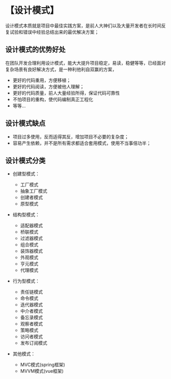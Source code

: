 # 【设计模式】
设计模式本质就是项目中最佳实践方案，是前人大神们以及大量开发者在长时间反复试验和错误中经验总结出来的最优解决方案；

## 设计模式的优势好处
在团队开发合理利用设计模式，能大大提升项目稳定，易读，稳健等等，已经面对复杂场景有良好解决方式，是一种利他利自双赢的方案，
* 更好的代码重用，方便移植；
* 更好的代码阅读，方便被他人理解；
* 更好的代码质量，前人大量经验所得，保证代码可靠性
* 不怕项目的重构，使代码编制真正工程化
* 等等...

## 设计模式缺点
* 项目过多使用，反而适得其反，增加项目不必要的复杂度；
* 容易产生依赖，并不是所有需求都适合套用模式，使用不当事倍功半；

## 设计模式分类
* 创建型模式：
    * 工厂模式
    * 抽象工厂模式
    * 创建者模式
    * 原型模式

* 结构型模式：
    * 适配器模式
    * 桥联模式
    * 过滤器模式
    * 组合模式
    * 装饰器模式
    * 外观模式
    * 亨元模式
    * 代理模式

* 行为型模式：
    * 责任链模式
    * 命令模式
    * 迭代器模式
    * 中介者模式
    * 备忘录模式
    * 观察者模式
    * 策略模式
    * 访问者模式
    * 发布订阅模式

* 其他模式：
    * MVC模式(spring框架)
    * MVVM模式(vue框架)

